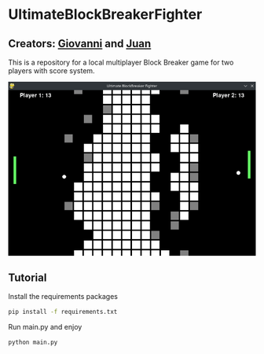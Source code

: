 # UltimateBlockBreakerFighter

## Creators: [Giovanni](https://github.com/Giojoe10) and [Juan](https://github.com/juanmarquedev)

This is a repository for a local multiplayer Block Breaker game for two players with score system.

![alt text](assets/img/UltimateBlockBreakerFighter.png)

## Tutorial

Install the requirements packages
``` bash
pip install -f requirements.txt
```

Run main.py and enjoy
```bash
python main.py
``` 


